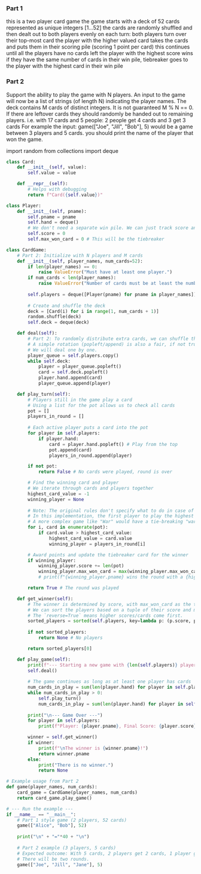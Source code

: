 
### Part 1

this is a two player card game the game starts with a deck of 52 cards represented as unique integers [1...52] the cards are randomly shuffled and then dealt out to both players evenly on each turn: both players turn over their top-most card the player with the higher valued card takes the cards and puts them in their scoring pile (scoring 1 point per card) this continues until all the players have no cards left the player with the highest score wins if they have the same number of cards in their win pile, tiebreaker goes to the player with the highest card in their win pile

### Part 2

Support the ability to play the game with N players. An input to the game will now be a list of strings (of length N) indicating the player names. The deck contains M cards of distinct integers. It is not guaranteed M % N == 0. If there are leftover cards they should randomly be handed out to remaining players. i.e. with 17 cards and 5 people: 2 people get 4 cards and 3 get 3 cards For example the input: game(["Joe", "Jill", "Bob"], 5) would be a game between 3 players and 5 cards. you should print the name of the player that won the game.

import random
from collections import deque

```python
class Card:
    def __init__(self, value):
        self.value = value

    def __repr__(self):
        # Helps with debugging
        return f"Card({self.value})"

class Player:
    def __init__(self, pname):
        self.pname = pname
        self.hand = deque()
        # We don't need a separate win pile. We can just track score and max won card.
        self.score = 0
        self.max_won_card = 0 # This will be the tiebreaker

class CardGame:
    # Part 2: Initialize with N players and M cards
    def __init__(self, player_names, num_cards=52):
        if len(player_names) == 0:
            raise ValueError("Must have at least one player.")
        if num_cards < len(player_names):
            raise ValueError("Number of cards must be at least the number of players.")
            
        self.players = deque([Player(pname) for pname in player_names])
        
        # Create and shuffle the deck
        deck = [Card(i) for i in range(1, num_cards + 1)]
        random.shuffle(deck)
        self.deck = deque(deck)

    def deal(self):
        # Part 2: To randomly distribute extra cards, we can shuffle the players list first.
        # A simple rotation (popleft/append) is also a fair, if not truly random, distribution.
        # We will deal one by one.
        player_queue = self.players.copy()
        while self.deck:
            player = player_queue.popleft()
            card = self.deck.popleft()
            player.hand.append(card)
            player_queue.append(player)

    def play_turn(self):
        # Players still in the game play a card
        # Using a list for the pot allows us to check all cards
        pot = []
        players_in_round = []
        
        # Each active player puts a card into the pot
        for player in self.players:
            if player.hand:
                card = player.hand.popleft() # Play from the top
                pot.append(card)
                players_in_round.append(player)

        if not pot:
            return False # No cards were played, round is over

        # Find the winning card and player
        # We iterate through cards and players together
        highest_card_value = -1
        winning_player = None
        
        # Note: The original rules don't specify what to do in case of a tie in a single turn.
        # In this implementation, the first player to play the highest card wins the turn.
        # A more complex game like "War" would have a tie-breaking "war" round.
        for i, card in enumerate(pot):
            if card.value > highest_card_value:
                highest_card_value = card.value
                winning_player = players_in_round[i]

        # Award points and update the tiebreaker card for the winner
        if winning_player:
            winning_player.score += len(pot)
            winning_player.max_won_card = max(winning_player.max_won_card, highest_card_value)
            # print(f"{winning_player.pname} wins the round with a {highest_card_value}. Score: {winning_player.score}") # Optional: for debugging

        return True # The round was played

    def get_winner(self):
        # The winner is determined by score, with max_won_card as the tiebreaker.
        # We can sort the players based on a tuple of their score and max_won_card.
        # The `reverse=True` means higher scores/cards come first.
        sorted_players = sorted(self.players, key=lambda p: (p.score, p.max_won_card), reverse=True)
        
        if not sorted_players:
            return None # No players

        return sorted_players[0]

    def play_game(self):
        print(f"--- Starting a new game with {len(self.players)} players and {len(self.deck) + sum(len(p.hand) for p in self.players)} cards. ---")
        self.deal()
        
        # The game continues as long as at least one player has cards
        num_cards_in_play = sum(len(player.hand) for player in self.players)
        while num_cards_in_play > 0:
            self.play_turn()
            num_cards_in_play = sum(len(player.hand) for player in self.players)
        
        print("\n--- Game Over ---")
        for player in self.players:
            print(f"Player: {player.pname}, Final Score: {player.score}, Highest Card Won: {player.max_won_card}")

        winner = self.get_winner()
        if winner:
            print(f"\nThe winner is {winner.pname}!")
            return winner.pname
        else:
            print("There is no winner.")
            return None

# Example usage from Part 2
def game(player_names, num_cards):
    card_game = CardGame(player_names, num_cards)
    return card_game.play_game()

# --- Run the example ---
if __name__ == "__main__":
    # Part 1 style game (2 players, 52 cards)
    game(["Alice", "Bob"], 52)
    
    print("\n" + "="*40 + "\n")
    
    # Part 2 example (3 players, 5 cards)
    # Expected outcome: With 5 cards, 2 players get 2 cards, 1 player gets 1.
    # There will be two rounds.
    game(["Joe", "Jill", "Jane"], 5)